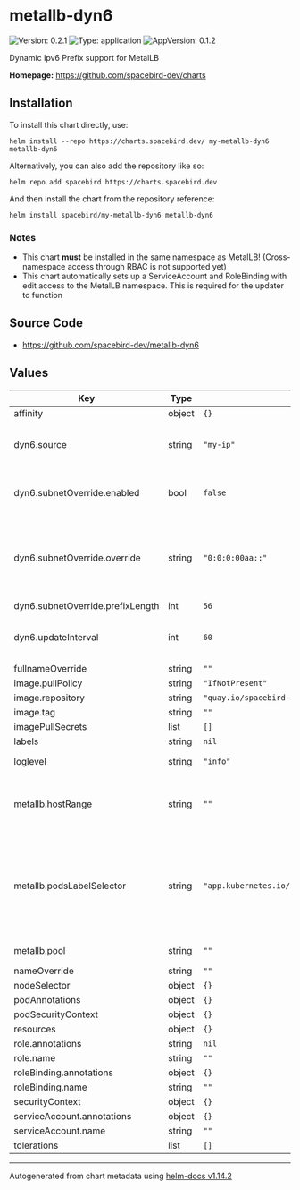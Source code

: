 # metallb-dyn6

![Version: 0.2.1](https://img.shields.io/badge/Version-0.2.1-informational?style=flat-square) ![Type: application](https://img.shields.io/badge/Type-application-informational?style=flat-square) ![AppVersion: 0.1.2](https://img.shields.io/badge/AppVersion-0.1.2-informational?style=flat-square)

Dynamic Ipv6 Prefix support for MetalLB

**Homepage:** <https://github.com/spacebird-dev/charts>

## Installation

To install this chart directly, use:

`helm install --repo https://charts.spacebird.dev/ my-metallb-dyn6 metallb-dyn6`

Alternatively, you can also add the repository like so:

`helm repo add spacebird https://charts.spacebird.dev`

And then install the chart from the repository reference:

`helm install spacebird/my-metallb-dyn6 metallb-dyn6`

### Notes

- This chart **must** be installed in the same namespace as MetalLB! (Cross-namespace access through RBAC is not supported yet)
- This chart automatically sets up a ServiceAccount and RoleBinding with edit access to the MetalLB namespace. This is required for the updater to function

## Source Code

* <https://github.com/spacebird-dev/metallb-dyn6>

## Values

| Key | Type | Default | Description |
|-----|------|---------|-------------|
| affinity | object | `{}` |  |
| dyn6.source | string | `"my-ip"` | Source of the dynamic IPv6 network that will be injected into MetalLB. Can only be `my-ip` at this point. |
| dyn6.subnetOverride.enabled | bool | `false` | Whether to enable the subnet override. Both override and prefix_length must be set if this is true. |
| dyn6.subnetOverride.override | string | `"0:0:0:00aa::"` | Override a portion of the prefix (usually the subnet). This value must be a valid IPv6 address. For example, to set the subnet to :beef: with a /48 dynamic prefix, use: 0:0:0:beef:: |
| dyn6.subnetOverride.prefixLength | int | `56` |  |
| dyn6.updateInterval | int | `60` | Time between attempts to refresh the dynamic Prefix and updating the IPAddressPool in seconds |
| fullnameOverride | string | `""` |  |
| image.pullPolicy | string | `"IfNotPresent"` |  |
| image.repository | string | `"quay.io/spacebird-dev/metallb-dyn6"` |  |
| image.tag | string | `""` |  |
| imagePullSecrets | list | `[]` |  |
| labels | string | `nil` |  |
| loglevel | string | `"info"` | Application loglevel. Can be error,warning,info,debug,trace |
| metallb.hostRange | string | `""` | Range of host addresses that MetalLB can use for allocating services. Must be passed as a range of Ipv6-Host-parts, such as ::1000-::1999 |
| metallb.podsLabelSelector | string | `"app.kubernetes.io/name=metallb,app.kubernetes.io/instance=metallb"` | Use this label selector to filter pods when force-deleting MetalLB to refresh its configuration. Only pods that match this selector will be deleted. Only adjust this if your MetalLB instance is installed with a custom label name/instance. |
| metallb.pool | string | `""` | Name of the IPAddressPool resource  to manage |
| nameOverride | string | `""` |  |
| nodeSelector | object | `{}` |  |
| podAnnotations | object | `{}` |  |
| podSecurityContext | object | `{}` |  |
| resources | object | `{}` |  |
| role.annotations | string | `nil` |  |
| role.name | string | `""` |  |
| roleBinding.annotations | object | `{}` |  |
| roleBinding.name | string | `""` |  |
| securityContext | object | `{}` |  |
| serviceAccount.annotations | object | `{}` |  |
| serviceAccount.name | string | `""` |  |
| tolerations | list | `[]` |  |

----------------------------------------------
Autogenerated from chart metadata using [helm-docs v1.14.2](https://github.com/norwoodj/helm-docs/releases/v1.14.2)
